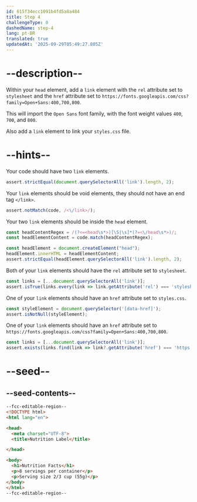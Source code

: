 ```yaml
---
id: 615f34ecc1091b4fd5a8a484
title: Step 4
challengeType: 0
dashedName: step-4
lang: pt-BR
translated: true
updatedAt: '2025-09-29T05:49:27.805Z'
---
```


# --description--

Within your `head` element, add a `link` element with the `rel` attribute set to `stylesheet` and the `href` attribute set to `https://fonts.googleapis.com/css?family=Open+Sans:400,700,800`.

This will import the `Open Sans` font family, with the font weight values `400`, `700`, and `800`.

Also add a `link` element to link your `styles.css` file.

# --hints--

Your code should have two `link` elements.

```js
assert.strictEqual(document.querySelectorAll('link').length, 2);
```

Your `link` elements should be void elements, they should not have an end tag `</link>`.

```js
assert.notMatch(code, /<\/link>/);
```

Your two `link` elements should be inside the `head` element.

```js
const headContentRegex = /(?<=<head\s*>)[\S|\s]*(?=<\/head\s*>)/;
const headElementContent = code.match(headContentRegex);

const headElement = document.createElement("head");
headElement.innerHTML = headElementContent;
assert.strictEqual(headElement.querySelectorAll('link').length, 2);
```

Both of your `link` elements should have the `rel` attribute set to `stylesheet`.

```js
const links = [...document.querySelectorAll('link')];
assert.isTrue(links.every(link => link.getAttribute('rel') === 'stylesheet'));
```

One of your `link` elements should have an `href` attribute set to `styles.css`.

```js
const styleElement = document.querySelector('[data-href]');
assert.isNotNull(styleElement);
```

One of your `link` elements should have an `href` attribute set to `https://fonts.googleapis.com/css?family=Open+Sans:400,700,800`.

```js
const links = [...document.querySelectorAll('link')];
assert.exists(links.find(link => link?.getAttribute('href') === 'https://fonts.googleapis.com/css?family=Open+Sans:400,700,800'));
```

# --seed--

## --seed-contents--

```html
--fcc-editable-region--
<!DOCTYPE html>
<html lang="en">

<head>
  <meta charset="UTF-8">
  <title>Nutrition Label</title>

</head>

<body>
  <h1>Nutrition Facts</h1>
  <p>8 servings per container</p>
  <p>Serving size 2/3 cup (55g)</p>
</body>
</html>
--fcc-editable-region--
```

```css

```
